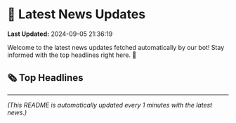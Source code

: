 # 📰 Latest News Updates
**Last Updated:** 2024-09-05 21:36:19

Welcome to the latest news updates fetched automatically by our bot! Stay informed with the top headlines right here. 🚀

## 🗞️ Top Headlines

---
*(This README is automatically updated every 1 minutes with the latest news.)*

